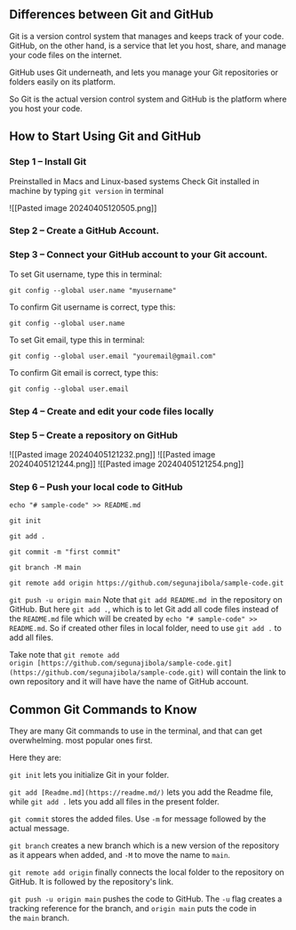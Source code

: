 ## Differences between Git and GitHub

Git is a version control system that manages and keeps track of your code. GitHub, on the other hand, is a service that let you host, share, and manage your code files on the internet.

GitHub uses Git underneath, and lets you manage your Git repositories or folders easily on its platform.

So Git is the actual version control system and GitHub is the platform where you host your code.

## How to Start Using Git and GitHub

### Step 1 – Install Git
Preinstalled in Macs and Linux-based systems
Check Git installed in machine by typing `git version` in terminal  

![[Pasted image 20240405120505.png]]

### Step 2 – Create a GitHub Account.
### Step 3 – Connect your GitHub account to your Git account.
To set Git username, type this in terminal:

```shell
git config --global user.name "myusername"
```

To confirm Git username is correct, type this:

```shell
git config --global user.name
```
To set Git email, type this in terminal:

```shell
git config --global user.email "youremail@gmail.com"
```

To confirm Git email is correct, type this:

```shell
git config --global user.email
```
### Step 4 – Create and edit your code files locally
### Step 5 – Create a repository on GitHub
![[Pasted image 20240405121232.png]]
![[Pasted image 20240405121244.png]]
![[Pasted image 20240405121254.png]]
### Step 6 – Push your local code to GitHub
`echo "# sample-code" >> README.md`

`git init`

`git add .`

`git commit -m "first commit"`

`git branch -M main`

`git remote add origin https://github.com/segunajibola/sample-code.git`

`git push -u origin main`
Note that `git add README.md`  in the repository on GitHub. But here `git add .`, which is to let Git add all code files instead of the `README.md` file which will be created by `echo "# sample-code" >> README.md`. So if created other files in local folder, need to use `git add .` to add all files.

Take note that `git remote add origin [https://github.com/segunajibola/sample-code.git](https://github.com/segunajibola/sample-code.git)` will contain the link to own repository and it will have have the name of GitHub account.

## Common Git Commands to Know

They are many Git commands to use in the terminal, and that can get overwhelming. most popular ones first.

Here they are:

`git init` lets you initialize Git in your folder.

`git add [Readme.md](https://readme.md/)` lets you add the Readme file, while `git add .` lets you add all files in the present folder.

`git commit` stores the added files. Use `-m` for message followed by the actual message.

`git branch` creates a new branch which is a new version of the repository as it appears when added, and `-M` to move the name to `main`.

`git remote add origin` finally connects the local folder to the repository on GitHub. It is followed by the repository's link.

`git push -u origin main` pushes the code to GitHub. The `-u` flag creates a tracking reference for the branch, and `origin main` puts the code in the `main` branch.


